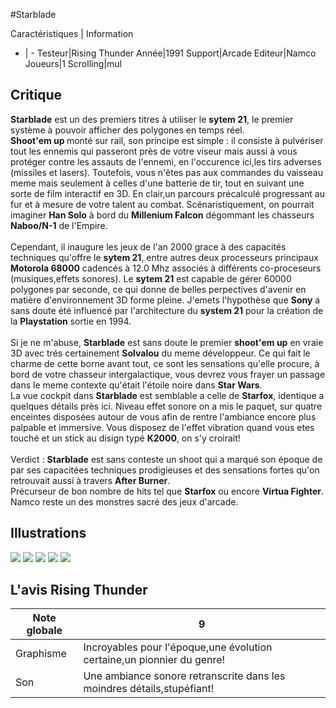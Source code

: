 #Starblade

Caractéristiques | Information
- | -
Testeur|Rising Thunder
Année|1991
Support|Arcade
Editeur|Namco
Joueurs|1
Scrolling|mul

## Critique
<b>Starblade</b> est un des premiers titres à utiliser le <b>sytem 21</b>, le premier système à pouvoir afficher des polygones en temps réel.<br/><b>Shoot'em up </b>monté sur rail, son principe est simple : il consiste à pulvériser tout les ennemis qui passeront près de votre viseur mais aussi à vous protéger contre les assauts de l'ennemi, en l'occurence ici,les tirs adverses (missiles et lasers). Toutefois, vous n'êtes pas aux commandes du vaisseau meme mais seulement à celles d'une batterie de tir, tout en suivant une sorte de film interactif en 3D. En clair,un parcours précalculé progressant au fur et à mesure de votre talent au combat. Scénaristiquement, on pourrait imaginer <b>Han Solo</b> à bord du <b>Millenium Falcon</b> dégommant les chasseurs <b>Naboo/N-1</b> de l'Empire.<br/><br/>Cependant, il inaugure les jeux de l'an 2000 grace à des capacités techniques qu'offre le <b>sytem 21</b>, entre autres deux processeurs principaux <b>Motorola 68000</b> cadencés à 12.0 Mhz associés à différents co-proceseurs (musiques,effets sonores). Le <b>sytem 21</b> est capable de gérer 60000 polygones par seconde, ce qui donne de belles perpectives d'avenir en matière d'environnement 3D forme pleine. J'emets l'hypothèse que <b>Sony</b> a sans doute été influencé par l'architecture du <b>system 21</b> pour la création de la <b>Playstation</b> sortie en 1994.<br/><br/>Si je ne m'abuse, <b>Starblade</b> est sans doute le premier <b>shoot'em up</b> en vraie 3D avec trés certainement <b>Solvalou</b> du meme développeur. Ce qui fait le charme de cette borne avant tout, ce sont les sensations qu'elle procure, à bord de votre chasseur intergalactique, vous devrez vous frayer un passage dans le meme contexte qu'était l'étoile noire dans <b>Star Wars</b>.<br/>La vue cockpit dans <b>Starblade</b> est semblable a celle de <b>Starfox</b>, identique a quelques détails près ici. Niveau effet sonore on a mis le paquet, sur quatre enceintes disposées autour de vous afin de rentre l'ambiance encore plus palpable et immersive. Vous disposez de l'effet vibration quand vous etes touché et un stick au disign typé <b>K2000</b>, on s'y croirait!<br/><br/>Verdict : <b>Starblade</b> est sans conteste un shoot qui a marqué son époque de par ses capacitées techniques prodigieuses et des sensations fortes qu'on retrouvait aussi à travers <b>After Burner</b>.<br/>Précurseur de bon nombre de hits tel que <b>Starfox</b> ou encore <b>Virtua Fighter</b>. Namco reste un des monstres sacré des jeux d'arcade.<br/>

## Illustrations
![](http://www.shmup.com/images/thumbs/img_fiche_1_890.jpg)
![](http://www.shmup.com/images/thumbs/img_fiche_2_890.jpg)
![](http://www.shmup.com/images/thumbs/img_fiche_3_890.jpg)
![](http://www.shmup.com/images/thumbs/img_fiche_4_890.jpg)
![](http://www.shmup.com/images/thumbs/)

## L'avis Rising Thunder
Note globale|9
-|-
Graphisme|Incroyables pour l'époque,une évolution certaine,un pionnier du genre!
Son|Une ambiance sonore retranscrite dans les moindres détails,stupéfiant!
